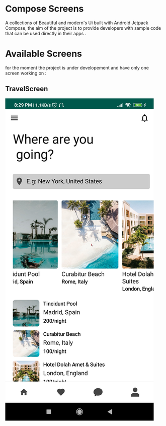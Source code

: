 # Compose Screens

A collections of Beautiful and modern's Ui  built with Android Jetpack Compose, the aim of the project is to provide developers with sample code that can be used directly in their apps .

# Available Screens

for the moment the project is under developement and have only one screen working on :

## TravelScreen

![](art/travelpage.jpg)